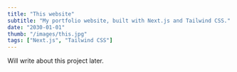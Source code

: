 ```yaml
---
title: "This website"
subtitle: "My portfolio website, built with Next.js and Tailwind CSS."
date: "2030-01-01"
thumb: "/images/this.jpg"
tags: ["Next.js", "Tailwind CSS"]
---
```


Will write about this project later.